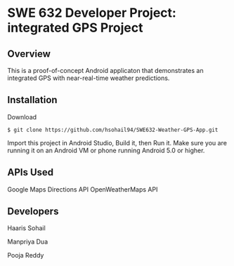 # SWE 632 Developer Project: integrated GPS Project

## Overview

This is a proof-of-concept Android applicaton that demonstrates an integrated GPS with near-real-time weather
predictions.

## Installation

Download

	$ git clone https://github.com/hsohail94/SWE632-Weather-GPS-App.git

Import this project in Android Studio, Build it, then Run it. Make sure you are running it on an Android
VM or phone running Android 5.0 or higher.

## APIs Used

Google Maps Directions API
OpenWeatherMaps API

## Developers

Haaris Sohail

Manpriya Dua

Pooja Reddy
